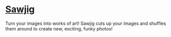 # [Sawjig](https://sawjig.vercel.app/)

Turn your images into works of art! Sawjig cuts up your images and shuffles them around to create new, exciting, funky photos!
